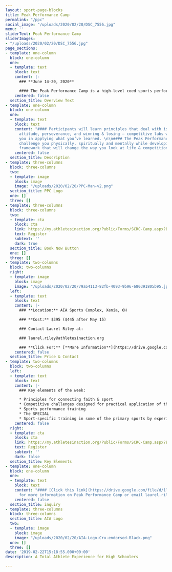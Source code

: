 ```yaml
---
layout: sport-page-blocks
title: Peak Performance Camp
permalink: "/ppc"
social_image: "/uploads/2020/02/20/DSC_7556.jpg"
menu: ''
sliderText: Peak Performance Camp
sliderImages:
- "/uploads/2020/02/20/DSC_7556.jpg"
page_sections:
- template: one-column
  block: one-column
  one:
  - template: text
    block: text
    content: |-
      ### **June 14-20, 2020**

      #### The Peak Performance Camp is a high-level coed sports performance **camp for** **high school athletes**. Based on Athletes in Action's successful Ultimate Training Camp model, this camp will challenge you to raise your game to the next level!
    centered: false
  section_title: Overview Text
- template: one-column
  block: one-column
  one:
  - template: text
    block: text
    content: "#### Participants will learn principles that deal with issues like motivation,
      attitude, perseverance, and winning & losing – competitive labs will engage
      you in applying what you’ve learned. \n\n#### The Peak Performance Camp will
      challenge you physically, spiritually and mentally while developing a leadership
      framework that will change the way you look at life & competition."
    centered: false
  section_title: Description
- template: three-columns
  block: three-columns
  two:
  - template: image
    block: image
    image: "/uploads/2020/02/20/PPC-Man-v2.png"
  section_title: PPC Logo
  one: []
  three: []
- template: three-columns
  block: three-columns
  two:
  - template: cta
    block: cta
    link: https://my.athletesinaction.org/Public/Forms/SCRC-Camp.aspx?EventID=2122
    text: Register
    subtext: ''
    dark: true
  section_title: Book Now Button
  one: []
  three: []
- template: two-columns
  block: two-columns
  right:
  - template: image
    block: image
    image: "/uploads/2020/02/20/79a54113-82fb-4093-9b96-680391805b95.jpg"
  left:
  - template: text
    block: text
    content: |-
      ### **Location:** AIA Sports Complex, Xenia, OH

      ### **Cost:** $395 ($445 after May 15)

      ### Contact Laurel Riley at:

      ### laurel.riley@athletesinaction.org

      ### **Click For:** [**More Information**](https://drive.google.com/file/d/1lfSHomGBU7ZYs0sEj6LYf93ZdKAUTeII/view?usp=sharing)
    centered: false
  section_title: Price & Contact
- template: two-columns
  block: two-columns
  left:
  - template: text
    block: text
    content: |-
      ### Key elements of the week:

      * Principles for connecting faith & sport
      * Competitive challenges designed for practical application of the principles
      * Sports performance training
      * The SPECIAL
      * Sport-specific training in some of the primary sports by experienced coaches and collegiate athletes
    centered: false
  right:
  - template: cta
    block: cta
    link: https://my.athletesinaction.org/Public/Forms/SCRC-Camp.aspx?EventID=2122
    text: Register
    subtext: ''
    dark: false
  section_title: Key Elements
- template: one-column
  block: one-column
  one:
  - template: text
    block: text
    content: "#### [Click this link](https://drive.google.com/file/d/1lfSHomGBU7ZYs0sEj6LYf93ZdKAUTeII/view?usp=sharing)
      for more information on Peak Performance Camp or email laurel.riley@athletesinaction.org"
    centered: false
  section_title: inquiry
- template: three-columns
  block: three-columns
  section_title: AIA Logo
  two:
  - template: image
    block: image
    image: "/uploads/2020/02/20/AIA-Logo-Cru-endorsed-Black.png"
  one: []
  three: []
date: '2019-02-22T15:18:55.000+00:00'
description: A Total Athlete Experience for High Schoolers

---
```

